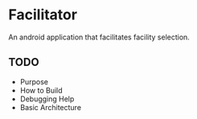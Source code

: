 Facilitator
===========

An android application that facilitates facility selection.

## TODO
- Purpose
- How to Build
- Debugging Help
- Basic Architecture

